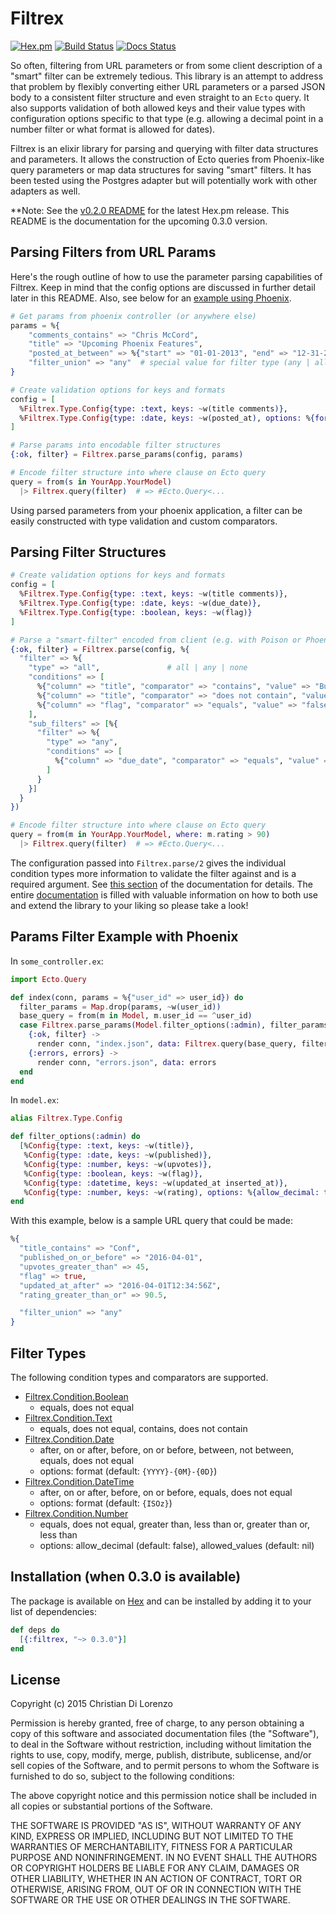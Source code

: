 # Filtrex

[![Hex.pm](https://img.shields.io/hexpm/v/filtrex.svg)](https://hex.pm/packages/filtrex)
[![Build Status](https://travis-ci.org/rcdilorenzo/filtrex.svg?branch=master)](https://travis-ci.org/rcdilorenzo/filtrex)
[![Docs Status](http://inch-ci.org/github/rcdilorenzo/filtrex.svg?branch=master)](http://inch-ci.org/github/rcdilorenzo/filtrex)

So often, filtering from URL parameters or from some client description of a "smart" filter can be extremely tedious. This library is an attempt to address that problem by flexibly converting either URL parameters or a parsed JSON body to a consistent filter structure and even straight to an `Ecto` query. It also supports validation of both allowed keys and their value types with configuration options specific to that type (e.g. allowing a decimal point in a number filter or what format is allowed for dates).

Filtrex is an elixir library for parsing and querying with filter data structures and parameters. It allows the construction of Ecto queries from Phoenix-like query parameters or map data structures for saving "smart" filters. It has been tested using the Postgres adapter but will potentially work with other adapters as well.

**Note: See the [v0.2.0 README](https://github.com/rcdilorenzo/filtrex/blob/65c51d8f0d4a8f79504f7a88bd4357db45a5c42c/README.md) for the latest Hex.pm release. This README is the documentation for the upcoming 0.3.0 version.


## Parsing Filters from URL Params

Here's the rough outline of how to use the parameter parsing capabilities of Filtrex. Keep in mind that the config options are discussed in further detail later in this README. Also, see below for an [example using Phoenix](#params-filter-example-with-phoenix).

```elixir
# Get params from phoenix controller (or anywhere else)
params = %{
    "comments_contains" => "Chris McCord",
    "title" => "Upcoming Phoenix Features",
    "posted_at_between" => %{"start" => "01-01-2013", "end" => "12-31-2017"},
    "filter_union" => "any"  # special value for filter type (any | all | none)
}

# Create validation options for keys and formats
config = [
  %Filtrex.Type.Config{type: :text, keys: ~w(title comments)},
  %Filtrex.Type.Config{type: :date, keys: ~w(posted_at), options: %{format: "{0M}-{0D}-{YYYY}"}}
]

# Parse params into encodable filter structures
{:ok, filter} = Filtrex.parse_params(config, params)

# Encode filter structure into where clause on Ecto query
query = from(s in YourApp.YourModel)
  |> Filtrex.query(filter)  # => #Ecto.Query<...
```

Using parsed parameters from your phoenix application, a filter can be easily constructed with type validation and custom comparators.

## Parsing Filter Structures

```elixir
# Create validation options for keys and formats
config = [
  %Filtrex.Type.Config{type: :text, keys: ~w(title comments)},
  %Filtrex.Type.Config{type: :date, keys: ~w(due_date)},
  %Filtrex.Type.Config{type: :boolean, keys: ~w(flag)}
]

# Parse a "smart-filter" encoded from client (e.g. with Poison or Phoenix)
{:ok, filter} = Filtrex.parse(config, %{
  "filter" => %{
    "type" => "all",               # all | any | none
    "conditions" => [
      %{"column" => "title", "comparator" => "contains", "value" => "Buy", "type" => "text"},
      %{"column" => "title", "comparator" => "does not contain", "value" => "Milk", "type" => "text"},
      %{"column" => "flag", "comparator" => "equals", "value" => "false", "type" => "boolean"}
    ],
    "sub_filters" => [%{
      "filter" => %{
        "type" => "any",
        "conditions" => [
          %{"column" => "due_date", "comparator" => "equals", "value" => "2016-03-26", "type" => "date"}
        ]
      }
    }]
  }
})

# Encode filter structure into where clause on Ecto query
query = from(m in YourApp.YourModel, where: m.rating > 90)
  |> Filtrex.query(filter)  # => #Ecto.Query<...

```

The configuration passed into `Filtrex.parse/2` gives the individual condition types more information to validate the filter against and is a required argument. See [this section](http://rcdilorenzo.github.io/filtrex/Filtrex.html) of the documentation for details. The entire [documentation](http://rcdilorenzo.github.io/filtrex) is filled with valuable information on how to both use and extend the library to your liking so please take a look!

## Params Filter Example with Phoenix

In `some_controller.ex`:
```elixir
import Ecto.Query

def index(conn, params = %{"user_id" => user_id}) do
  filter_params = Map.drop(params, ~w(user_id))
  base_query = from(m in Model, m.user_id == ^user_id)
  case Filtrex.parse_params(Model.filter_options(:admin), filter_params) do
    {:ok, filter} ->
      render conn, "index.json", data: Filtrex.query(base_query, filter) |> Repo.all
    {:errors, errors} ->
      render conn, "errors.json", data: errors
  end
end
```

In `model.ex`:
```elixir
alias Filtrex.Type.Config

def filter_options(:admin) do
  [%Config{type: :text, keys: ~w(title)},
   %Config{type: :date, keys: ~w(published)},
   %Config{type: :number, keys: ~w(upvotes)},
   %Config{type: :boolean, keys: ~w(flag)},
   %Config{type: :datetime, keys: ~w(updated_at inserted_at)},
   %Config{type: :number, keys: ~w(rating), options: %{allow_decimal: true}}]
end
```

With this example, below is a sample URL query that could be made:

```elixir
%{
  "title_contains" => "Conf",
  "published_on_or_before" => "2016-04-01",
  "upvotes_greater_than" => 45,
  "flag" => true,
  "updated_at_after" => "2016-04-01T12:34:56Z",
  "rating_greater_than_or" => 90.5,

  "filter_union" => "any"
}
```

## Filter Types

The following condition types and comparators are supported.

* [Filtrex.Condition.Boolean](http://rcdilorenzo.github.io/filtrex/Filtrex.Condition.Boolean.html)
    * equals, does not equal
* [Filtrex.Condition.Text](http://rcdilorenzo.github.io/filtrex/Filtrex.Condition.Text.html)
    * equals, does not equal, contains, does not contain
* [Filtrex.Condition.Date](http://rcdilorenzo.github.io/filtrex/Filtrex.Condition.Date.html)
    * after, on or after, before, on or before, between, not between, equals, does not equal
    * options: format (default: `{YYYY}-{0M}-{0D}`)
* [Filtrex.Condition.DateTime](http://rcdilorenzo.github.io/filtrex/Filtrex.Condition.DateTime.html)
    * after, on or after, before, on or before, equals, does not equal
    * options: format (default: `{ISOz}`)
* [Filtrex.Condition.Number](http://rcdilorenzo.github.io/filtrex/Filtrex.Condition.Number.html)
    * equals, does not equal, greater than, less than or, greater than or, less than
    * options: allow_decimal (default: false), allowed_values (default: nil)

## Installation (when 0.3.0 is available)

The package is available on [Hex](https://hex.pm) and can be installed by adding it to your list of dependencies:

```elixir
def deps do
  [{:filtrex, "~> 0.3.0"}]
end
```


## License

Copyright (c) 2015 Christian Di Lorenzo

Permission is hereby granted, free of charge, to any person obtaining a copy of this software and associated documentation files (the "Software"), to deal in the Software without restriction, including without limitation the rights to use, copy, modify, merge, publish, distribute, sublicense, and/or sell copies of the Software, and to permit persons to whom the Software is furnished to do so, subject to the following conditions:

The above copyright notice and this permission notice shall be included in all copies or substantial portions of the Software.

THE SOFTWARE IS PROVIDED "AS IS", WITHOUT WARRANTY OF ANY KIND, EXPRESS OR IMPLIED, INCLUDING BUT NOT LIMITED TO THE WARRANTIES OF MERCHANTABILITY, FITNESS FOR A PARTICULAR PURPOSE AND NONINFRINGEMENT. IN NO EVENT SHALL THE AUTHORS OR COPYRIGHT HOLDERS BE LIABLE FOR ANY CLAIM, DAMAGES OR OTHER LIABILITY, WHETHER IN AN ACTION OF CONTRACT, TORT OR OTHERWISE, ARISING FROM, OUT OF OR IN CONNECTION WITH THE SOFTWARE OR THE USE OR OTHER DEALINGS IN THE SOFTWARE.
